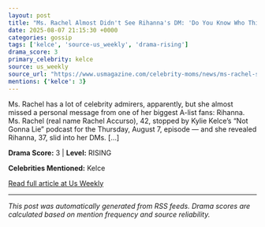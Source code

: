 ```yaml
---
layout: post
title: "Ms. Rachel Almost Didn't See Rihanna's DM: 'Do You Know Who This Is?'"
date: 2025-08-07 21:15:30 +0000
categories: gossip
tags: ['kelce', 'source-us_weekly', 'drama-rising']
drama_score: 3
primary_celebrity: kelce
source: us_weekly
source_url: "https://www.usmagazine.com/celebrity-moms/news/ms-rachel-shares-surprising-dm-from-rihanna/"
mentions: {'kelce': 3}
---
```


Ms. Rachel has a lot of celebrity admirers, apparently, but she almost missed a personal message from one of her biggest A-list fans: Rihanna. Ms. Rachel (real name Rachel Accurso), 42, stopped by Kylie Kelce’s “Not Gonna Lie” podcast for the Thursday, August 7, episode — and she revealed Rihanna, 37, slid into her DMs. [&#8230;]

**Drama Score:** 3 | **Level:** RISING

**Celebrities Mentioned:** Kelce

[Read full article at Us Weekly](https://www.usmagazine.com/celebrity-moms/news/ms-rachel-shares-surprising-dm-from-rihanna/)

---
*This post was automatically generated from RSS feeds. Drama scores are calculated based on mention frequency and source reliability.*
